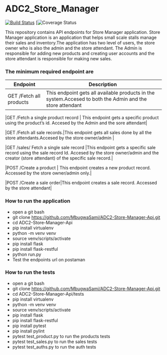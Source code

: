 # ADC2_Store_Manager

[![Build Status](https://travis-ci.org/MbugwaSami/ADC2-Store-Manager-Api.svg?branch=develop)](https://travis-ci.org/MbugwaSami/ADC2-Store-Manager-Api)
[![Coverage Status](https://coveralls.io/repos/github/MbugwaSami/ADC2-Store-Manager-Api/badge.svg?branch=develop)

This repository  contains API endpoints for  Store Manager application. Store Manager application is an application that helps small scale stalls manage their sales and inventory.The application has two level of users, the store owner who is also the admin and the store attendant.
The Admin is responsible for adding new products and creating user accounts and the store attendant is responsible for making new sales.

### The minimum required endpoint are  
| Endpoint | Description |
| --- | --- |
|GET /Fetch all products	| This endpoint gets all available products in the system.Accesed to both the Admin and the store attendant|

|GET /Fetch a single product record	| This endpoint gets a specific product using the product’s id. Accesed by the Admin and the sore attendant|

|GET /Fetch all sale records.|This endpoint gets all sales done by all the store attendants.Accesed  by the store owner/admin |

|GET /sales/	Fetch a single sale record	|This endpoint gets a specific sale record using the sale record Id. Accesed by the store owner/admin and the creator (store attendant) of the specific sale record.|

|POST /Create a product | This endpoint creates a new product record. Accessed by  the store owner/admin only.|

|POST /Create a sale order|This endpoint creates a sale record. Accessed by the store attendant|

### How to run the application

- open a git bash
- git clone https://github.com/MbugwaSami/ADC2-Store-Manager-Api.git
- cd ADC2-Store-Manager-Api
- pip install virtualenv
- python -m venv venv
- source venv/scripts/activate
- pip install flask
- pip install flask-restful
- python run.py
- Test the endpoints url on postaman


### How to run the tests 

- open a git bash
- git clone https://github.com/MbugwaSami/ADC2-Store-Manager-Api.git
- cd ADC2-Store-Manager-Api/tests
- pip install virtualenv
- python -m venv venv
- source venv/scripts/activate
- pip install flask
- pip install flask-restful
- pip install pytest
- pip install pylint
- pytest test_product.py to run the products tests
- pytest test_sales.py to run the sales tests
- pytest test_auths.py to run the auth tests


